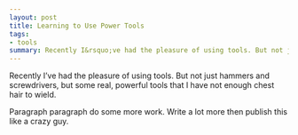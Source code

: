 ```yaml
---
layout: post
title: Learning to Use Power Tools
tags:
- tools
summary: Recently I&rsquo;ve had the pleasure of using tools. But not just hammers and screwdrivers, but some real, powerful tools that I have not enough chest hair to wield. 
---
```


Recently I&rsquo;ve had the pleasure of using tools. But not just hammers and screwdrivers, but some real, powerful tools that I have not enough chest hair to wield. 

Paragraph paragraph do some more work. Write a lot more then publish this like a crazy guy.

